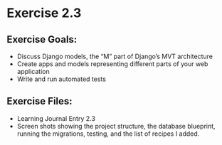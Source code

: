 # Exercise 2.3

## Exercise Goals: 
- Discuss Django models, the “M” part of Django’s MVT architecture
- Create apps and models representing different parts of your web application 
- Write and run automated tests


## Exercise Files: 
- Learning Journal Entry 2.3
- Screen shots showing the project structure, the database blueprint, running the migrations, testing, and the list of recipes I added. 
